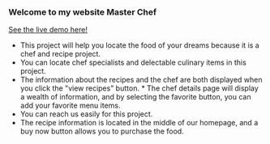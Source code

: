 ### Welcome to my website Master Chef
[See the live demo here!](https://chef-recipe-client-63c1f.web.app)

* This project will help you locate the food of your dreams because it is a chef and recipe project. 
* You can locate chef specialists and delectable culinary items in this project. 
* The information about the recipes and the chef are both displayed when you click the "view recipes" button. * The chef details page will display a wealth of information, and by selecting the favorite button, you can add your favorite menu items. 
* You can reach us easily for this project.
* The recipe information is located in the middle of our homepage, and a buy now button allows you to purchase the food.